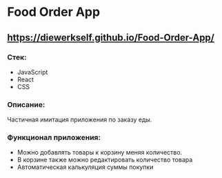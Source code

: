 # Food Order App

## https://diewerkself.github.io/Food-Order-App/

### Стек:
- JavaScript
- React
- CSS

### Описание:
Частичная имитация приложения по заказу еды.

### Функционал приложения:
- Можно добавлять товары к корзину меняя количество.
- В корзине также можно редактировать количество товара
- Автоматическая калькуляция суммы покупки
